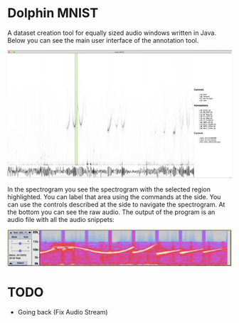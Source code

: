 # Dolphin MNIST
A dataset creation tool for equally sized audio windows written in Java.
Below you can see the main user interface of the annotation tool.

<img src="images/dolphin_mnist.png"/>

In the spectrogram you see the spectrogram with the
selected region highlighted. You can label that area
using the commands at the side. You can use the controls 
described at the side to navigate the spectrogram.
At the bottom you can see the raw audio.
The output of the program is an audio file with all the audio snippets:

<img src="images/spec_export.png"/>

# TODO
 + Going back (Fix Audio Stream)
